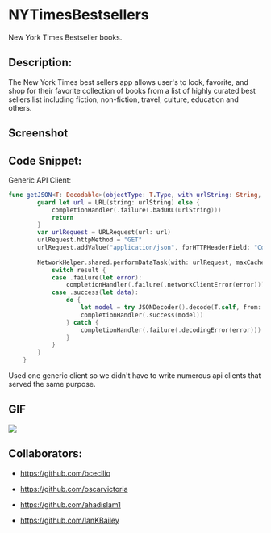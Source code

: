 # NYTimesBestsellers
New York Times Bestseller books.


## Description: 

The New York Times best sellers app allows user's to look, favorite, and shop for their favorite collection of books from a list of highly curated best sellers list including fiction, non-fiction, travel, culture, education and others.




## Screenshot

## Code Snippet:

Generic API Client:

```swift
func getJSON<T: Decodable>(objectType: T.Type, with urlString: String, completionHandler: @escaping (Result<T, AppError>) -> ()) {
        guard let url = URL(string: urlString) else {
            completionHandler(.failure(.badURL(urlString)))
            return
        }
        var urlRequest = URLRequest(url: url)
        urlRequest.httpMethod = "GET"
        urlRequest.addValue("application/json", forHTTPHeaderField: "Content-Type")
        
        NetworkHelper.shared.performDataTask(with: urlRequest, maxCacheDays: 3) { result in
            switch result {
            case .failure(let error):
                completionHandler(.failure(.networkClientError(error)))
            case .success(let data):
                do {
                    let model = try JSONDecoder().decode(T.self, from: data)
                    completionHandler(.success(model))
                } catch {
                    completionHandler(.failure(.decodingError(error)))
                }
            }
        }
    }
```

Used one generic client so we didn't have to write numerous api clients that served the same purpose.


##  GIF

![](Assets/NYTimesBestsellers.gif)

## Collaborators: 
* https://github.com/bcecilio

* https://github.com/oscarvictoria

* https://github.com/ahadislam1

* https://github.com/IanKBailey



